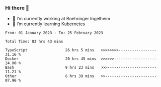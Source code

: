 ### Hi there 👋
- 🔭 I’m currently working at Boehringer Ingelheim
- 🌱 I’m currently learning Kubernetes

 
<!--START_SECTION:waka-->

```text
From: 01 January 2023 - To: 25 February 2023

Total Time: 83 hrs 43 mins

TypeScript                 26 hrs 5 mins   >>>>>>>>-----------------   31.16 %
Docker                     20 hrs 45 mins  >>>>>>-------------------   24.80 %
Bash                       9 hrs 23 mins   >>>----------------------   11.21 %
Other                      6 hrs 39 mins   >>-----------------------   07.96 %
```

<!--END_SECTION:waka-->

 

